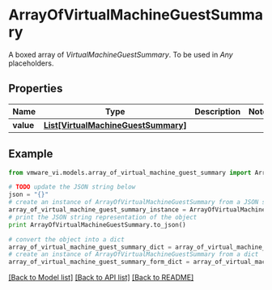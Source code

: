 # ArrayOfVirtualMachineGuestSummary

A boxed array of *VirtualMachineGuestSummary*. To be used in *Any* placeholders. 

## Properties
Name | Type | Description | Notes
------------ | ------------- | ------------- | -------------
**value** | [**List[VirtualMachineGuestSummary]**](VirtualMachineGuestSummary.md) |  | 

## Example

```python
from vmware_vi.models.array_of_virtual_machine_guest_summary import ArrayOfVirtualMachineGuestSummary

# TODO update the JSON string below
json = "{}"
# create an instance of ArrayOfVirtualMachineGuestSummary from a JSON string
array_of_virtual_machine_guest_summary_instance = ArrayOfVirtualMachineGuestSummary.from_json(json)
# print the JSON string representation of the object
print ArrayOfVirtualMachineGuestSummary.to_json()

# convert the object into a dict
array_of_virtual_machine_guest_summary_dict = array_of_virtual_machine_guest_summary_instance.to_dict()
# create an instance of ArrayOfVirtualMachineGuestSummary from a dict
array_of_virtual_machine_guest_summary_form_dict = array_of_virtual_machine_guest_summary.from_dict(array_of_virtual_machine_guest_summary_dict)
```
[[Back to Model list]](../README.md#documentation-for-models) [[Back to API list]](../README.md#documentation-for-api-endpoints) [[Back to README]](../README.md)


